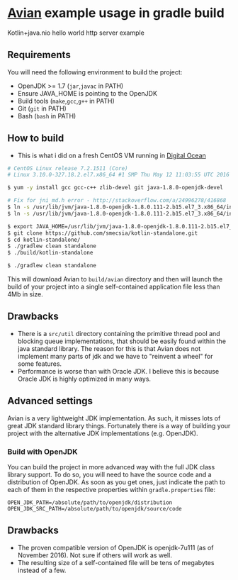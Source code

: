 # [Avian](https://github.com/ReadyTalk/avian) example usage in gradle build

Kotlin+java.nio hello world http server example

## Requirements

You will need the following environment to build the project:

* OpenJDK >= 1.7 (`jar`,`javac` in PATH)
* Ensure JAVA_HOME is pointing to the OpenJDK
* Build tools (`make`,`gcc`,`g++` in PATH)
* Git (`git` in PATH)
* Bash (`bash` in PATH)

## How to build

* This is what i did on a fresh CentOS VM running in [Digital Ocean](https://www.digitalocean.com/)
```bash
# CentOS Linux release 7.2.1511 (Core)
# Linux 3.10.0-327.18.2.el7.x86_64 #1 SMP Thu May 12 11:03:55 UTC 2016 x86_64 x86_64 x86_64 GNU/Linux

$ yum -y install gcc gcc-c++ zlib-devel git java-1.8.0-openjdk-devel

# Fix for jni_md.h error - http://stackoverflow.com/a/24996278/416868
$ ln -s /usr/lib/jvm/java-1.8.0-openjdk-1.8.0.111-2.b15.el7_3.x86_64/include/linux/jni_md.h  /usr/lib/jvm/java-1.8.0-openjdk-1.8.0.111-2.b15.el7_3.x86_64/include/jni_md.h
$ ln -s /usr/lib/jvm/java-1.8.0-openjdk-1.8.0.111-2.b15.el7_3.x86_64/include/linux/jawt_md.h  /usr/lib/jvm/java-1.8.0-openjdk-1.8.0.111-2.b15.el7_3.x86_64/include/jawt_md.h

$ export JAVA_HOME=/usr/lib/jvm/java-1.8.0-openjdk-1.8.0.111-2.b15.el7_3.x86_64
$ git clone https://github.com/smecsia/kotlin-standalone.git
$ cd kotlin-standalone/
$ ./gradlew clean standalone
$ ./build/kotlin-standalone
```
```bash
$ ./gradlew clean standalone
```

This will download Avian to `build/avian` directory and then will launch the build of your project into a single
self-contained application file less than 4Mb in size.

## Drawbacks

* There is a `src/util` directory containing the primitive thread pool and blocking queue implementations, that
should be easily found within the java standard library. The reason for this is that Avian does not implement 
many parts of jdk and we have to "reinvent a wheel" for some features.
* Performance is worse than with Oracle JDK. I believe this is because Oracle JDK is highly optimized in many
ways.

## Advanced settings

Avian is a very lightweight JDK implementation. As such, it misses lots of great JDK standard library things.
Fortunately there is a way of building your project with the alternative JDK implementations (e.g. OpenJDK).

### Build with OpenJDK

You can build the project in more advanced way with the full JDK class library support. To do so, you will need to
have the source code and a distribution of OpenJDK. As soon as you get ones, just indicate the path to each of them
in the respective properties within `gradle.properties` file:

```properties
OPEN_JDK_PATH=/absolute/path/to/openjdk/distribution
OPEN_JDK_SRC_PATH=/absolute/path/to/openjdk/source/code
```

## Drawbacks

* The proven compatible version of OpenJDK is openjdk-7u111 (as of November 2016). Not sure if others will work as well.
* The resulting size of a self-contained file will be tens of megabytes instead of a few.
